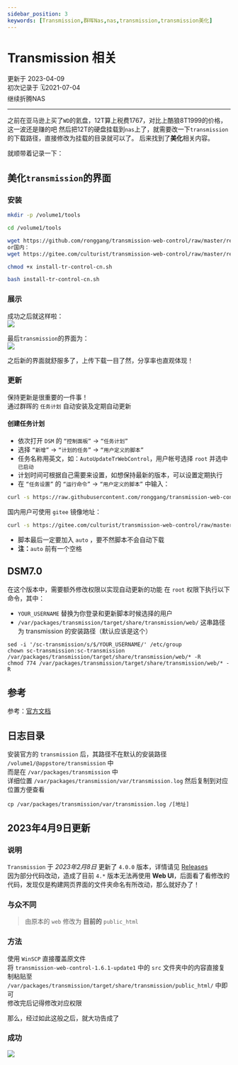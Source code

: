 ```yaml
---
sidebar_position: 3
keywords: [Transmission,群晖Nas,nas,transmission,transmission美化]
---
```

# Transmission 相关
更新于 2023-04-09  
初次记录于 🗓2021-07-04  
继续折腾NAS

---
之前在亚马逊上买了`WD`的氦盘，12T算上税费1767，对比上酷狼8T1999的价格，这一波还是赚的吧
然后把12T的硬盘挂载到`nas`上了，就需要改一下`transmission`的下载路径，直接修改为挂载的目录就可以了。
后来找到了**美化**相关内容。

就顺带着记录一下：
## 美化`transmission`的界面
### 安装
```sh showLineNumbers
mkdir -p /volume1/tools

cd /volume1/tools

wget https://github.com/ronggang/transmission-web-control/raw/master/release/install-tr-control-cn.sh  
or国内：
wget https://gitee.com/culturist/transmission-web-control/raw/master/release/install-tr-control-gitee.sh

chmod +x install-tr-control-cn.sh

bash install-tr-control-cn.sh
```

### 展示
成功之后就这样啦：  
![](https://img-1255648810.cos.ap-guangzhou.myqcloud.com/wiki/1443687646.png)  

最后`transmission`的界面为：  
![](https://img-1255648810.cos.ap-guangzhou.myqcloud.com/wiki%2F1851480362.png)

之后新的界面就舒服多了，上传下载一目了然，分享率也直观体现！  

### 更新
保持更新是很重要的一件事！  
通过群晖的 `任务计划` 自动安装及定期自动更新  
#### 创建任务计划
- 依次打开 `DSM` 的 `“控制面板”` -> `“任务计划”`
- 选择 `“新增”` -> `“计划的任务”` -> `“用户定义的脚本”`
- 任务名称用英文，如：`AutoUpdateTrWebControl`，用户帐号选择 `root` 并选中 `已启动`
- 计划时间可根据自己需要来设置，如想保持最新的版本，可以设置定期执行
- 在 `“任务设置”` 的 `“运行命令”` -> `“用户定义的脚本”` 中输入：
```sh
curl -s https://raw.githubusercontent.com/ronggang/transmission-web-control/master/release/install-tr-control-cn.sh | bash -s auto
```
国内用户可使用 `gitee` 镜像地址：
```sh
curl -s https://gitee.com/culturist/transmission-web-control/raw/master/release/install-tr-control-gitee.sh | bash -s auto
```
- 脚本最后一定要加入 `auto` ，要不然脚本不会自动下载
- **注：**`auto` 前有一个空格


## DSM7.0
在这个版本中，需要额外修改权限以实现自动更新的功能
在 `root` 权限下执行以下命令，其中：
 - `YOUR_USERNAME` 替换为你登录和更新脚本时候选择的用户
 - `/var/packages/transmission/target/share/transmission/web/` 这串路径为 transmission 的安装路径（默认应该是这个）
```shell
sed -i '/sc-transmission/s/$/YOUR_USERNAME/' /etc/group
chown sc-transmission:sc-transmission /var/packages/transmission/target/share/transmission/web/* -R
chmod 774 /var/packages/transmission/target/share/transmission/web/* -R
```

## 参考
参考：[官方文档](https://github.com/ronggang/transmission-web-control/wiki/Home-CN)

## 日志目录
安装官方的 `transmission` 后，其路径不在默认的安装路径 `/volume1/@appstore/transmission` 中  
而是在 `/var/packages/transmission` 中  
详细位置 `/var/packages/transmission/var/transmission.log`
然后复制到对应位置方便查看  
```
cp /var/packages/transmission/var/transmission.log /[地址]
```

## 2023年4月9日更新
### 说明
`Transmission` 于 *2023年2月8日* 更新了 `4.0.0` 版本，详情请见 [Releases](https://github.com/transmission/transmission/releases/)  
因为部分代码改动，造成了目前 `4.*` 版本无法再使用 **Web UI**，后面看了看修改的代码，发现仅是构建网页界面的文件夹命名有所改动，那么就好办了！  

### 与众不同
>由原本的 `web` 修改为 **目前的** `public_html`  

### 方法
使用 `WinSCP` 直接覆盖原文件  
将 `transmission-web-control-1.6.1-update1` 中的 `src` 文件夹中的内容直接复制粘贴至 `/var/packages/transmission/target/share/transmission/public_html/` 中即可  
修改完后记得修改对应权限  

那么，经过如此这般之后，就大功告成了  

### 成功
![](https://img-1255648810.cos.ap-guangzhou.myqcloud.com/wiki/%E6%96%B0%E7%89%88tr.png)